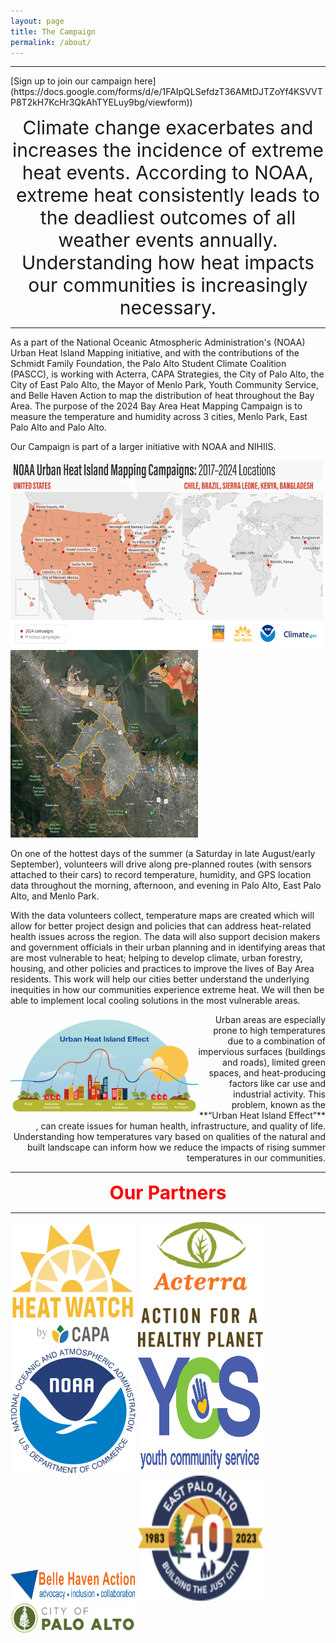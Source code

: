 ```yaml
---
layout: page
title: The Campaign
permalink: /about/
---
```


-------------------------------------------------------------------------------------------------------------------------------------------------------

<p align="left">
  [Sign up to join our campaign here](https://docs.google.com/forms/d/e/1FAIpQLSefdzT36AMtDJTZoYf4KSVVTP8T2kH7KcHr3QkAhTYELuy9bg/viewform))
</p>

<p align="center">
<span style="font-size:30px;"> Climate change exacerbates and increases the incidence of extreme heat events. According to NOAA, extreme heat consistently leads to the deadliest outcomes of all weather events annually. Understanding how heat impacts our communities is increasingly necessary. </span>
</p>

------------------------------------------------------------------------------------------------------------------------------------------------------------------------------------------------------------------------------------------------------------------------------------------------------


As a part of the National Oceanic Atmospheric Administration's (NOAA) Urban Heat Island Mapping initiative, and with the contributions of the Schmidt Family Foundation, the Palo Alto Student Climate Coalition (PASCC), is working with Acterra, CAPA Strategies, the City of Palo Alto, the City of East Palo Alto, the Mayor of Menlo Park, Youth Community Service, and Belle Haven Action to map the distribution of heat throughout the Bay Area. The purpose of the 2024 Bay Area Heat Mapping Campaign is to measure the temperature and humidity across 3 cities, Menlo Park, East Palo Alto and Palo Alto.

Our Campaign is part of a larger initiative with NOAA and NIHIIS. 
<p align="left">
<img src="https://raw.githubusercontent.com/kmualim/bayareaheatmapping2024/master/images/urban_heat_campaign.png" height="300" width="500">
<img src="https://raw.githubusercontent.com/kmualim/bayareaheatmapping2024/master/images/mapped_regions.png" height="300" width="300">
</p>


On one of the hottest days of the summer (a Saturday in late August/early September), volunteers will drive along pre-planned routes (with sensors attached to their cars) to record temperature, humidity, and GPS location data throughout the morning, afternoon, and evening in Palo Alto, East Palo Alto, and Menlo Park.

<p align="left">
With the data volunteers collect, temperature maps are created which will allow for better project design and policies that can address heat-related health issues across the region. The data will also support decision makers and government officials in their urban planning and in identifying areas that are most vulnerable to heat; helping to develop climate, urban forestry, housing, and other policies and practices to improve the lives of Bay Area residents. This work will help our cities better understand the underlying inequities in how our communities experience extreme heat. We will then be able to implement local cooling solutions in the most vulnerable areas.
</p>


<img src="https://raw.githubusercontent.com/kmualim/bayareaheatmapping2024/master/images/uhi-effect.png" align="left" height="170" width="300">


<p align="right"> Urban areas are especially prone to high temperatures due to a combination of impervious surfaces (buildings and roads), limited green spaces, and  heat-producing factors like car use and industrial activity. This problem, known as the **“Urban Heat Island Effect”** , can create issues for human health, infrastructure, and quality of life. Understanding how temperatures vary based on qualities of the natural and built landscape can inform how we reduce the impacts of rising summer temperatures in our communities. 
</p>

-----------------------------------------------------------------------------------------------------------------------------------------------

<p align="center">
<span style="color:red;font-weight:700;font-size:30px"> Our Partners </span>
</p>

-----------------------------------------------------------------------------------------------------------------------------------------------

<p float="left">
  <img src="https://raw.githubusercontent.com/kmualim/bayareaheatmapping2024/master/images/heatwatch.png" height="200" width="200">
  <img src="https://raw.githubusercontent.com/kmualim/bayareaheatmapping2024/master/images/Acterra.png" height="200" width="200">
  <img src="https://raw.githubusercontent.com/kmualim/bayareaheatmapping2024/master/images/NOAA.png" height="200" width="200">
  <img src="https://raw.githubusercontent.com/kmualim/bayareaheatmapping2024/master/images/YCS.webp" height="200" width="200">
  <img src="https://raw.githubusercontent.com/kmualim/bayareaheatmapping2024/master/images/belle_haven.webp" height="50" width="200">
  <img src="https://raw.githubusercontent.com/kmualim/bayareaheatmapping2024/master/images/east_pa.png" height="200" width="200">
  <img src="https://raw.githubusercontent.com/kmualim/bayareaheatmapping2024/master/images/palo_alto.png" height="50" width="200">
  
</p>
